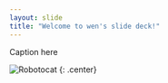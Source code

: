 ```yaml
---
layout: slide
title: "Welcome to wen's slide deck!"
---
```


Caption here

![Robotocat](https://octodex.github.com/images/Robotocat.png)
{: .center}
